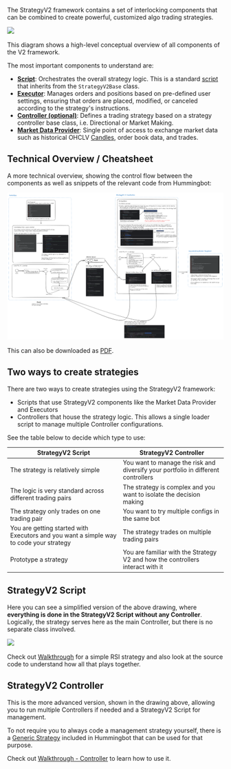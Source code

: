 The StrategyV2 framework contains a set of interlocking components that can be combined to create powerful, customized algo trading strategies.

![](diagrams/11.png)

This diagram shows a high-level conceptual overview of all components of the V2 framework. 

The most important components to understand are:

* [**Script**](#strategyv2-script): Orchestrates the overall strategy logic. This is a standard [script](/scripts) that inherits from the `StrategyV2Base` class. 
* [**Executor**](./executors/index.md): Manages orders and positions based on pre-defined user settings, ensuring that orders are placed, modified, or canceled according to the strategy's instructions.
* [**Controller (optional)**](./controllers/index.md): Defines a trading strategy based on a strategy controller base class, i.e. Directional or Market Making.
* [**Market Data Provider**](./data/index.md): Single point of access to exchange market data such as historical OHCLV [Candles](./candles/index.md), order book data, and trades.

## Technical Overview / Cheatsheet

A more technical overview, showing the control flow between the components as well as snippets of the relevant code from Hummingbot:

![](strategy-v2-overview.png)

This can also be downloaded as [PDF](strategy-v2-overview.pdf).

## Two ways to create strategies

There are two ways to create strategies using the StrategyV2 framework:

* Scripts that use StrategyV2 components like the Market Data Provider and Executors
* Controllers that house the strategy logic. This allows a single loader script to manage multiple Controller configurations.

See the table below to decide which type to use:

| StrategyV2 Script                                                                | StrategyV2 Controller                                                                 |
|--------------------------------------------------------------------------------------|---------------------------------------------------------------------------------------------|
| The strategy is relatively simple                                                    | You want to manage the risk and diversify your portfolio in different controllers           |
| The logic is very standard across different trading pairs                             | The strategy is complex and you want to isolate the decision making                         |
| The strategy only trades on one trading pair                                          | You want to try multiple configs in the same bot                                            |
| You are getting started with Executors and you want a simple way to code your strategy | The strategy trades on multiple trading pairs                                               |
| Prototype a strategy                                                                  | You are familiar with the Strategy V2 and how the controllers interact with it              |

## StrategyV2 Script

Here you can see a simplified version of the above drawing, where **everything is done in the StrategyV2 Script without any Controller**. Logically, the strategy serves here as the main
Controller, but there is no separate class involved.

![](diagrams/9.png)

Check out [Walkthrough](./walkthrough.md) for a simple RSI strategy and also look at the source code to understand how all that plays together.

## StrategyV2 Controller

This is the more advanced version, shown in the drawing above, allowing you to run multiple Controllers if needed and a StrategyV2 Script for management.

To not require you to always code a management strategy yourself, there is a [Generic Strategy](https://github.com/hummingbot/hummingbot/blob/development/scripts/v2_with_controllers.py) included in Hummingbot that can be used for that purpose. 

Check out [Walkthrough - Controller](./walkthrough-controller.md) to learn how to use it.